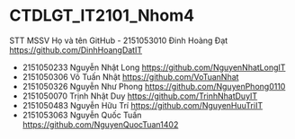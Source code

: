 # CTDLGT_IT2101_Nhom4
STT	MSSV	Họ và tên	GitHub
	- 2151053010	Đinh Hoàng Đạt	https://github.com/DinhHoangDatIT
-	2151050233	Nguyễn Nhật Long	https://github.com/NguyenNhatLongIT
 - 2151050306	Võ Tuấn Nhật	https://github.com/VoTuanNhat
-	2151050326	Nguyễn Như Phong	https://github.com/NguyenPhong0110
- 2151050070	Trịnh Nhật Duy	https://github.com/TrinhNhatDuyIT
-	2151050483	Nguyễn Hữu Trí	https://github.com/NguyenHuuTriIT
- 2151053063	Nguyễn Quốc Tuấn	https://github.com/NguyenQuocTuan1402
